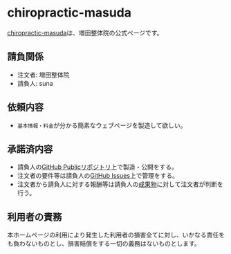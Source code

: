 # chiropractic-masuda
[chiropractic-masuda](https://ghsable.github.io/chiropractic-masuda/)は、増田整体院の公式ページです。

## 請負関係
* 注文者: 増田整体院
* 請負人: suna

## 依頼内容
* `基本情報・料金`が分かる簡素なウェブページを製造して欲しい。

## 承諾済内容
* 請負人の[GitHub Publicリポジトリ](https://github.com/ghsable/chiropractic-masuda)上で製造・公開をする。
* 注文者の要件等は請負人の[GitHub Issues](https://github.com/ghsable/chiropractic-masuda/issues)上で管理をする。
* 注文者から請負人に対する報酬等は請負人の[成果物](https://ghsable.github.io/chiropractic-masuda/)に対して注文者が判断を行う。

## 利用者の責務
本ホームページの利用により発生した利用者の損害全てに対し、いかなる責任をも負わないものとし、損害賠償をする一切の義務はないものとします。
